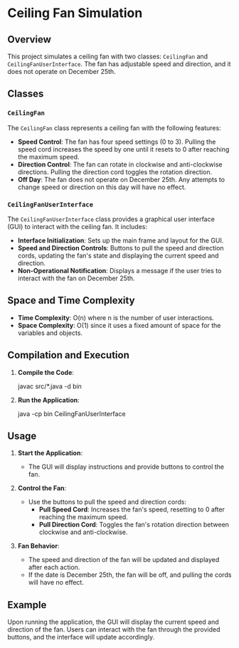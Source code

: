 # Ceiling Fan Simulation

## Overview

This project simulates a ceiling fan with two classes: `CeilingFan` and `CeilingFanUserInterface`. The fan has adjustable speed and direction, and it does not operate on December 25th.

## Classes

### `CeilingFan`

The `CeilingFan` class represents a ceiling fan with the following features:
- **Speed Control**: The fan has four speed settings (0 to 3). Pulling the speed cord increases the speed by one until it resets to 0 after reaching the maximum speed.
- **Direction Control**: The fan can rotate in clockwise and anti-clockwise directions. Pulling the direction cord toggles the rotation direction.
- **Off Day**: The fan does not operate on December 25th. Any attempts to change speed or direction on this day will have no effect.

### `CeilingFanUserInterface`

The `CeilingFanUserInterface` class provides a graphical user interface (GUI) to interact with the ceiling fan. It includes:
- **Interface Initialization**: Sets up the main frame and layout for the GUI.
- **Speed and Direction Controls**: Buttons to pull the speed and direction cords, updating the fan's state and displaying the current speed and direction.
- **Non-Operational Notification**: Displays a message if the user tries to interact with the fan on December 25th.

## Space and Time Complexity

- **Time Complexity**: O(n) where n is the number of user interactions.
- **Space Complexity**: O(1) since it uses a fixed amount of space for the variables and objects.

## Compilation and Execution

1. **Compile the Code**:
    
    javac src/*.java -d bin
   

2. **Run the Application**:
    
    java -cp bin CeilingFanUserInterface
   

## Usage

1. **Start the Application**:
   - The GUI will display instructions and provide buttons to control the fan.

2. **Control the Fan**:
   - Use the buttons to pull the speed and direction cords:
     - **Pull Speed Cord**: Increases the fan's speed, resetting to 0 after reaching the maximum speed.
     - **Pull Direction Cord**: Toggles the fan's rotation direction between clockwise and anti-clockwise.

3. **Fan Behavior**:
   - The speed and direction of the fan will be updated and displayed after each action.
   - If the date is December 25th, the fan will be off, and pulling the cords will have no effect.

## Example

Upon running the application, the GUI will display the current speed and direction of the fan. Users can interact with the fan through the provided buttons, and the interface will update accordingly.
